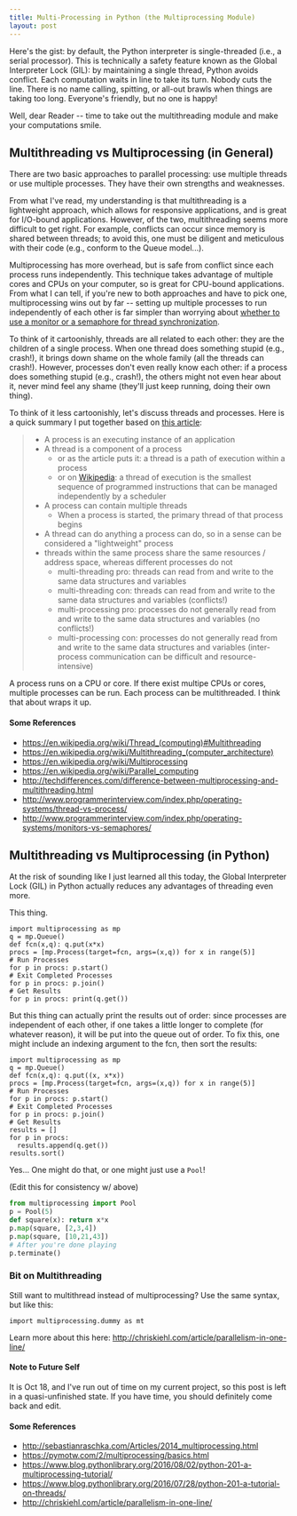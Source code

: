 ```yaml
---
title: Multi-Processing in Python (the Multiprocessing Module)
layout: post
---
```


Here's the gist: by default, the Python interpreter is single-threaded (i.e., a serial processor). This is
technically a safety feature known as the Global Interpreter Lock (GIL): by maintaining
a single thread, Python avoids conflict.  Each computation waits in line to take its turn.  Nobody cuts
the line. There is no name calling, spitting, or all-out brawls when things are taking too long. Everyone's friendly, 
but no one is happy!

Well, dear Reader -- time to take out the multithreading module and make your computations smile.  

## Multithreading vs Multiprocessing (in General)
There are two basic approaches to parallel processing: use multiple threads or use multiple 
processes.  They have their own strengths and weaknesses.

From what I've read, my understanding is that multithreading is a lightweight approach, which allows
for responsive applications, and is great for I/O-bound applications.  However, of the two, multithreading seems 
more difficult to get right. For example, conflicts can occur since memory is shared
between threads; to avoid this, one must be diligent and meticulous with their code (e.g., conform to the
Queue model...).   

Multiprocessing has more overhead, but is safe from conflict since each process runs independently.  This
technique takes advantage of multiple cores and CPUs on your computer, so is great for CPU-bound
applications.  From what I can tell, if you're new to both approaches and have to pick one, multiprocessing wins 
out by far -- setting up multiple processes to run independently of each other is far simpler than worrying
about 
[whether to use a monitor or a semaphore for thread synchronization](http://www.programmerinterview.com/index.php/operating-systems/monitors-vs-semaphores/).

To think of it cartoonishly, threads are all related to each other: they are the children of a single 
process.  When one thread does something stupid (e.g., crash!), it brings down shame on the whole family
(all the threads can crash!).  However, processes don't even really know each other: if a process does something
stupid (e.g., crash!), the others might not even hear about it, never mind feel any shame (they'll just keep running,
doing their own thing).

To think of it less cartoonishly, let's discuss threads and processes.  Here is a quick summary I put together
based on [this article](http://www.programmerinterview.com/index.php/operating-systems/thread-vs-process/):
> * A process is an executing instance of an application
> * A thread is a component of a process
>   - or as the article puts it: a thread is a path of execution within a process
>   - or on [Wikipedia](https://en.wikipedia.org/wiki/Thread_(computing)): a thread of execution is the smallest sequence of programmed instructions that can be managed independently by a scheduler
> * A process can contain multiple threads
>   - When a process is started, the primary thread of that process begins
> * A thread can do anything a process can do, so in a sense can be considered a "lightweight" process
> * threads within the same process share the same resources / address space, whereas different processes do not
>   - multi-threading pro: threads can read from and write to the same data structures and variables
>   - multi-threading con: threads can read from and write to the same data structures and variables (conflicts!)
>   - multi-processing pro: processes do not generally read from and write to the same data structures and variables (no conflicts!)
>   - multi-processing con: processes do not generally read from and write to the same data structures and variables (inter-process communication can be difficult and resource-intensive)

A process runs on a CPU or core. If there exist multipe CPUs or cores, multiple processes can be run.  Each process
can be multithreaded.  I think that about wraps it up.

#### Some References
* https://en.wikipedia.org/wiki/Thread_(computing)#Multithreading
* https://en.wikipedia.org/wiki/Multithreading_(computer_architecture)
* https://en.wikipedia.org/wiki/Multiprocessing
* https://en.wikipedia.org/wiki/Parallel_computing
* http://techdifferences.com/difference-between-multiprocessing-and-multithreading.html
* http://www.programmerinterview.com/index.php/operating-systems/thread-vs-process/
* http://www.programmerinterview.com/index.php/operating-systems/monitors-vs-semaphores/


## Multithreading vs Multiprocessing (in Python)
At the risk of sounding like I just learned all this today, the Global Interpreter Lock (GIL) in Python actually 
reduces any advantages of threading even more.  



This thing.
```
import multiprocessing as mp
q = mp.Queue()
def fcn(x,q): q.put(x*x)
procs = [mp.Process(target=fcn, args=(x,q)) for x in range(5)]
# Run Processes
for p in procs: p.start()
# Exit Completed Processes
for p in procs: p.join()
# Get Results
for p in procs: print(q.get())
```

But this thing can actually print the results out of order: since processes are independent of each other,
if one takes a little longer to complete (for whatever reason), it will be put into the queue out of order. To fix
this, one might include an indexing argument to the fcn, then sort the results:

```
import multiprocessing as mp
q = mp.Queue()
def fcn(x,q): q.put((x, x*x))
procs = [mp.Process(target=fcn, args=(x,q)) for x in range(5)]
# Run Processes
for p in procs: p.start()
# Exit Completed Processes
for p in procs: p.join()
# Get Results
results = []
for p in procs: 
  results.append(q.get())
results.sort()
```

Yes... One might do that, or one might just use a `Pool`!

(Edit this for consistency w/ above)
```python
from multiprocessing import Pool
p = Pool(5)
def square(x): return x*x
p.map(square, [2,3,4])
p.map(square, [10,21,43])
# After you're done playing
p.terminate()
```

### Bit on Multithreading
Still want to multithread instead of multiprocessing? Use the same syntax, but like this:
```
import multiprocessing.dummy as mt
```

Learn more about this here: http://chriskiehl.com/article/parallelism-in-one-line/

#### Note to Future Self
It is Oct 18, and I've run out of time on my current project, so this post is left in a quasi-unfinished state.  If you have
time, you should definitely come back and edit.

#### Some References
* http://sebastianraschka.com/Articles/2014_multiprocessing.html
* https://pymotw.com/2/multiprocessing/basics.html
* https://www.blog.pythonlibrary.org/2016/08/02/python-201-a-multiprocessing-tutorial/
* https://www.blog.pythonlibrary.org/2016/07/28/python-201-a-tutorial-on-threads/
* http://chriskiehl.com/article/parallelism-in-one-line/

